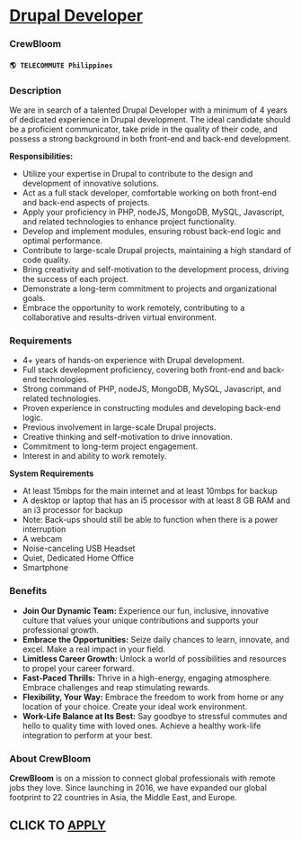 # [Drupal Developer](https://www.remotewlb.com/apply/drupal-developer-65887)  
### CrewBloom  
#### `🌎 TELECOMMUTE Philippines`  

### **Description**

We are in search of a talented Drupal Developer with a minimum of 4 years of dedicated experience in Drupal development. The ideal candidate should be a proficient communicator, take pride in the quality of their code, and possess a strong background in both front-end and back-end development.

 **Responsibilities:**

  * Utilize your expertise in Drupal to contribute to the design and development of innovative solutions.
  * Act as a full stack developer, comfortable working on both front-end and back-end aspects of projects.
  * Apply your proficiency in PHP, nodeJS, MongoDB, MySQL, Javascript, and related technologies to enhance project functionality.
  * Develop and implement modules, ensuring robust back-end logic and optimal performance.
  * Contribute to large-scale Drupal projects, maintaining a high standard of code quality.
  * Bring creativity and self-motivation to the development process, driving the success of each project.
  * Demonstrate a long-term commitment to projects and organizational goals.
  * Embrace the opportunity to work remotely, contributing to a collaborative and results-driven virtual environment.

### **Requirements**

  * 4+ years of hands-on experience with Drupal development.
  * Full stack development proficiency, covering both front-end and back-end technologies.
  * Strong command of PHP, nodeJS, MongoDB, MySQL, Javascript, and related technologies.
  * Proven experience in constructing modules and developing back-end logic.
  * Previous involvement in large-scale Drupal projects.
  * Creative thinking and self-motivation to drive innovation.
  * Commitment to long-term project engagement.
  * Interest in and ability to work remotely.

**System Requirements**

  * At least 15mbps for the main internet and at least 10mbps for backup
  * A desktop or laptop that has an i5 processor with at least 8 GB RAM and an i3 processor for backup
  * Note: Back-ups should still be able to function when there is a power interruption
  * A webcam
  * Noise-canceling USB Headset
  * Quiet, Dedicated Home Office
  * Smartphone

### **Benefits**

  * **Join Our Dynamic Team:** Experience our fun, inclusive, innovative culture that values your unique contributions and supports your professional growth.
  * **Embrace the Opportunities:** Seize daily chances to learn, innovate, and excel. Make a real impact in your field.
  * **Limitless Career Growth:** Unlock a world of possibilities and resources to propel your career forward.
  * **Fast-Paced Thrills:** Thrive in a high-energy, engaging atmosphere. Embrace challenges and reap stimulating rewards.
  * **Flexibility, Your Way:** Embrace the freedom to work from home or any location of your choice. Create your ideal work environment.
  * **Work-Life Balance at Its Best:** Say goodbye to stressful commutes and hello to quality time with loved ones. Achieve a healthy work-life integration to perform at your best.

### **About CrewBloom**

 **CrewBloom** is on a mission to connect global professionals with remote jobs they love. Since launching in 2016, we have expanded our global footprint to 22 countries in Asia, the Middle East, and Europe.

  
## CLICK TO [APPLY](https://www.remotewlb.com/apply/drupal-developer-65887)

